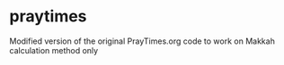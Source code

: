 # praytimes
Modified version of the original PrayTimes.org code to work on Makkah calculation method only
